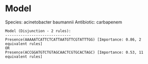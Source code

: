 
# Model

Species: acinetobacter baumannii
Antibiotic: carbapenem

```
Model (Disjunction - 2 rules):
------------------------------
Presence(AAAAATCATTCTCATTAATGTTCGTATTTGG) [Importance: 0.86, 2 equivalent rules]
OR
Presence(ACCGGATGTCTGTAGCAACTCGTGCACTAGC) [Importance: 0.53, 11 equivalent rules]

```

